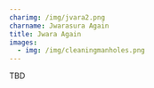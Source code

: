 ```yaml
---
charimg: /img/jvara2.png
charname: Jwarasura Again
title: Jwara Again
images:
  - img: /img/cleaningmanholes.png
---
```

TBD